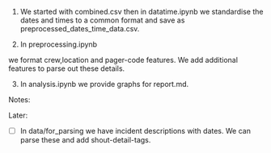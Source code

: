 1) We started with combined.csv then in datatime.ipynb we standardise the dates and times to a common format and save as preprocessed_dates_time_data.csv.

2) In preprocessing.ipynb

we format crew,location and pager-code features. We add additional features to parse out these details.

3) In analysis.ipynb we provide graphs for report.md.

Notes:


Later:
-[ ] In data/for_parsing we have incident descriptions with dates. We can parse these and add shout-detail-tags.
